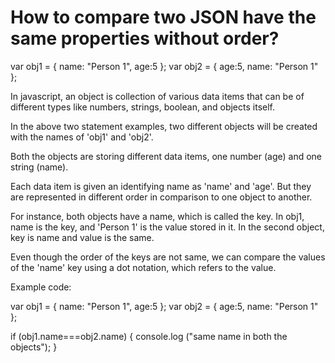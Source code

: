 # How to compare two JSON have the same properties without order?
  
  var obj1 = { name: "Person 1", age:5 };
  var obj2 = { age:5, name: "Person 1" };

In javascript, an object is collection of various data items that can be of different types like numbers, strings, boolean, and objects itself. 

In the above two statement examples, two different objects will be created with the names of 'obj1' and 'obj2'. 

Both the objects are storing different data items, one number (age) and one string (name).

Each data item is given an identifying name as 'name' and 'age'. But they are represented in different order in comparison to one object to another.

For instance, both objects have a name, which is called the key. In obj1, name is the key, and 'Person 1' is the value stored in it. In the second object, key is name and value is the same.

Even though the order of the keys are not same, we can compare the values of the 'name' key using a dot notation, which refers to the value.

Example code:

var obj1 = { name: "Person 1", age:5 };
var obj2 = { age:5, name: "Person 1" };

if (obj1.name===obj2.name) {
  console.log ("same name in both the objects");
}

